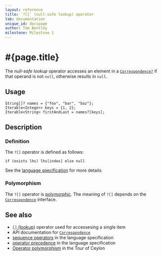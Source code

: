 ```yaml
---
layout: reference
title: `?[]` (null-safe lookup) operator
tab: documentation
unique_id: docspage
author: Tom Bentley
milestone: Milestone 1
---
```


# #{page.title}

The *null-safe lookup* operator accesses an element in a 
[`Correspondence?`](#{site.urls.apidoc}/ceylon/language/interface_Correspondence.html) if that operand is 
not `null`, otherwise results in `null`.

## Usage 

    String[]? names = {"foo", "bar", "baz"};
    Iterable<Integer> keys = {1, 2};
    Iterable<String> firstAndLast = names?[keys];

## Description

### Definition

The `?[]` operator is defined as follows:

    if (exists lhs) lhs[index] else null	

See the [language specification](#{site.urls.spec}#listmap) for 
more details.

### Polymorphism

The `?[]` operator is [polymorphic](/documentation/reference/operator/operator-polymorphism). 
The meaning of `?[]` depends on the 
[`Correspondence`](#{site.urls.apidoc}/ceylon/language/interface_Correspondence.html) 
interface.

## See also

* [`[]` (lookup)](../lookup) operator used for accessesing a single item
* API documentation for [`Correspondence`](#{site.urls.apidoc}/ceylon/language/interface_Correspondence.html)
* [sequence operators](#{site.urls.spec}#listmap) in the 
  language specification
* [operator precedence](#{site.urls.spec}#operatorprecedence) in the 
  language specification
* [Operator polymorphism](/documentation/tour/language-module/#operator_polymorphism) 
  in the Tour of Ceylon


